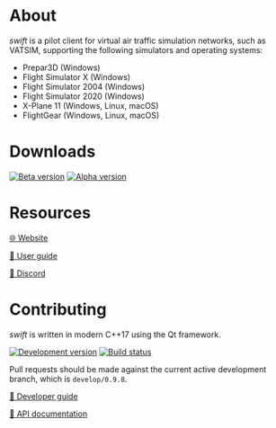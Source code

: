 About
=====

_swift_ is a pilot client for virtual air traffic simulation networks,
such as VATSIM, supporting the following simulators and operating systems:

- Prepar3D (Windows)
- Flight Simulator X (Windows)
- Flight Simulator 2004 (Windows)
- Flight Simulator 2020 (Windows)
- X-Plane 11 (Windows, Linux, macOS)
- FlightGear (Windows, Linux, macOS)

Downloads
=========

[![Beta version](https://img.shields.io/endpoint?url=https%3A%2F%2Frunkit.io%2Foktal3700%2Flatest-swift%2Fbranches%2Fmaster)][1]
[![Alpha version](https://img.shields.io/endpoint?url=https%3A%2F%2Frunkit.io%2Foktal3700%2Flatest-swift%2Fbranches%2Fmaster%2F%3Fprerelease%3Dtrue)][2]

[1]: https://github.com/swift-project/pilotclient/releases/latest
[2]: https://github.com/swift-project/pilotclient/releases

Resources
=========

[:globe_with_meridians: Website](https://swift-project.org/)

[:green_book: User guide](https://docs.swift-project.org/)

[:wave: Discord](https://discord.gg/R7Atd9A)

Contributing
============

_swift_ is written in modern C++17 using the Qt framework.

[![Development version](https://img.shields.io/badge/version-0.9.8-blue)](.)
[![Build status](https://img.shields.io/github/workflow/status/swift-project/pilotclient/Build%20swift/develop/0.9.8)][3]

[3]: https://github.com/swift-project/pilotclient/actions

Pull requests should be made against the current active development branch,
which is `develop/0.9.8`.

[:blue_book: Developer guide](https://docs.swift-project.org/doku.php?id=developer_documentation)

[:orange_book: API documentation](https://apidocs.swift-project.org/)
